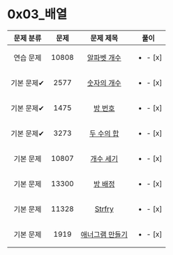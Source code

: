 # 0x03_배열
| 문제 분류 | 문제 | 문제 제목 | 풀이 |
| :--: | :--: | :--: | :--: |
| 연습 문제 | 10808 | [알파벳 개수](https://www.acmicpc.net/problem/10808) | <ul><li> - [x] </li></ul> |
| 기본 문제✔ | 2577 | [숫자의 개수](https://www.acmicpc.net/problem/2577) | <ul><li> - [x] </li></ul> |
| 기본 문제✔ | 1475 | [방 번호](https://www.acmicpc.net/problem/1475) | <ul><li> - [x] </li></ul> |
| 기본 문제✔ | 3273 | [두 수의 합](https://www.acmicpc.net/problem/3273) |<ul><li> - [x] </li></ul> |
| 기본 문제 | 10807 | [개수 세기](https://www.acmicpc.net/problem/10807) | <ul><li> - [x] </li></ul> |
| 기본 문제 | 13300 | [방 배정](https://www.acmicpc.net/problem/13300) | <ul><li> - [x] </li></ul> |
| 기본 문제 | 11328 | [Strfry](https://www.acmicpc.net/problem/11328) | <ul><li> - [x] </li></ul> |
| 기본 문제 | 1919 | [애너그램 만들기](https://www.acmicpc.net/problem/1919) | <ul><li> - [x] </li></ul> |
